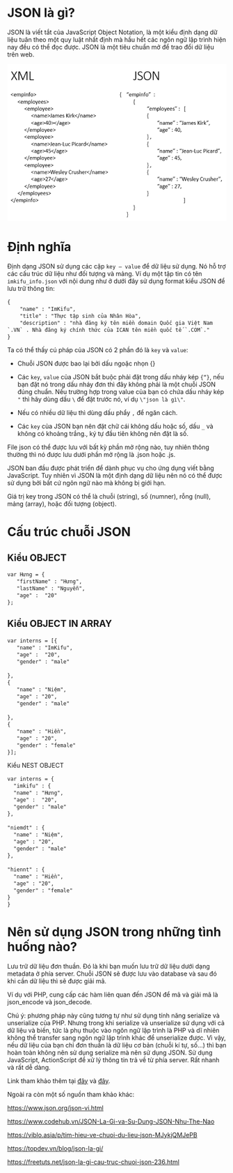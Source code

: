 # JSON là gì?

JSON là viết tắt của JavaScript Object Notation, là một kiểu định dạng dữ liệu tuân theo một quy luật nhất định mà hầu hết các ngôn ngữ lập trình hiện nay đều có thể đọc được. JSON là một tiêu chuẩn mở để trao đổi dữ liệu trên web.


![](Pictures/json-vs-xml.png)


# Định nghĩa

Định dạng JSON sử dụng các cặp `key – value` để dữ liệu sử dụng. Nó hỗ trợ các cấu trúc dữ liệu như đối tượng và mảng. Ví dụ một tập tin có tên `imkifu_info.json` với nội dung như ở dưới đây sử dụng format kiểu JSON để lưu trữ thông tin:
```
{
    "name" : "ImKifu",
    "title" : "Thực tập sinh của Nhân Hòa",
    "description" : "nhà đăng ký tên miền domain Quốc gia Việt Nam `.VN` . Nhà đăng ký chính thức của ICAN tên miền quốc tế `.COM`."
}
```

Ta có thể thấy cú pháp của JSON có 2 phần đó là `key` và `value`:

- Chuỗi JSON được bao lại bởi dấu ngoặc nhọn {}

- Các `key`, `value` của JSON bắt buộc phải đặt trong dấu nháy kép `{“}`, nếu bạn đặt nó trong dấu nháy đơn thì đây không phải là một chuỗi JSON đúng chuẩn. Nếu trường hợp trong value của bạn có chứa dấu nháy kép `"` thì hãy dùng dấu `\` để đặt trước nó, ví dụ  `\"json là gì\"`.

- Nếu có nhiều dữ liệu thì dùng dấu phẩy `,` để ngăn cách.

- Các `key` của JSON bạn nên đặt chữ cái không dấu hoặc số, dấu `_` và không có khoảng trắng., ký tự đầu tiên không nên đặt là số.

File json có thể được lưu với bất kỳ phần mở rộng nào, tuy nhiên thông thường thì nó được lưu dưới phần mở rộng là .json hoặc .js.

JSON ban đầu được phát triển để dành phục vụ cho ứng dụng viết bằng JavaScript. Tuy nhiên vì JSON là một định dạng dữ liệu nên nó có thể được sử dụng bởi bất cứ ngôn ngữ nào mà không bị giới hạn.

Giá trị key trong JSON có thể là chuỗi (string), số (numner), rỗng (null), mảng (array), hoặc đối tượng (object).

# Cấu trúc chuỗi JSON

## Kiểu OBJECT

```
var Hưng = {
   "firstName" : "Hưng",
   "lastName" : "Nguyễn",
   "age" :  "20"
};
```

## Kiểu OBJECT IN ARRAY

```
var interns = [{
   "name" : "ImKifu",
   "age" :  "20",
   "gender" : "male"
 
},
{
   "name" : "Niệm",
   "age" : "20",
   "gender" : "male"
 
},
{
   "name" : "Hiền",
   "age" : "20",
   "gender" : "female"
}];
```

Kiểu NEST OBJECT

``` 
var interns = {
  "imkifu" : {
  "name" : "Hưng",
  "age" :  "20",
  "gender" : "male" 
},
 
"niemdt" : {
  "name" : "Niệm",
  "age" : "20",
  "gender" : "male"
},
 
"hiennt" : {
  "name" : "Hiền",
  "age" : "20",
  "gender" : "female"
}
}
```

# Nên sử dụng JSON trong những tình huống nào?

Lưu trữ dữ liệu đơn thuần. Đó là khi bạn muốn lưu trữ dữ liệu dưới dạng metadata ở phía server. Chuỗi JSON sẽ được lưu vào database và sau đó khi cần dữ liệu thì sẽ được giải mã. 

Ví dụ với PHP, cung cấp các hàm liên quan đến JSON để mã và giải mã là json_encode và json_decode. 

Chú ý: phương pháp này cũng tương tự như sử dụng tính năng serialize và unserialize của PHP. Nhưng trong khi serialize và unserialize sử dụng với cả dữ liệu và biến, tức là phụ thuộc vào ngôn ngữ lập trình là PHP và dĩ nhiên không thể transfer sang ngôn ngữ lập trình khác để unserialize được. Vì vậy, nếu dữ liệu của bạn chỉ đơn thuần là dữ liệu cơ bản (chuỗi kí tự, số…) thì bạn hoàn toàn không nên sử dụng serialize mà nên sử dụng JSON. Sử dụng JavaScript, ActionScript để xử lý thông tin trả về từ phía server. Rất nhanh và rất dễ dàng.

Link tham khảo thêm tại [đây](https://viblo.asia/p/tim-hieu-ve-chuoi-du-lieu-json-MJykjQMJePB) và [đây](https://topdev.vn/blog/json-la-gi/).

Ngoài ra còn một số nguồn tham khảo khác:

https://www.json.org/json-vi.html

https://www.codehub.vn/JSON-La-Gi-va-Su-Dung-JSON-Nhu-The-Nao

https://viblo.asia/p/tim-hieu-ve-chuoi-du-lieu-json-MJykjQMJePB

https://topdev.vn/blog/json-la-gi/

https://freetuts.net/json-la-gi-cau-truc-chuoi-json-236.html
